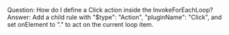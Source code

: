 Question: How do I define a Click action inside the InvokeForEachLoop?
Answer: Add a child rule with "$type": "Action", "pluginName": "Click", and set onElement to "." to act on the current loop item.
